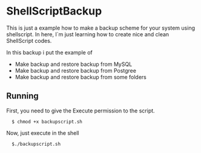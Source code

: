 # ShellScriptBackup
This is just a example how to make a backup scheme for your system using shellscript. In here, I`m just learning how to create nice and clean ShellScript codes.

In this backup i put the example of
   * Make backup and restore backup from MySQL
   * Make backup and restore backup from Postgree
   * Make backup and restore backup from some folders

## Running
First, you need to give the Execute permission to the script.
```
  $ chmod +x backupscript.sh
```

Now, just execute in the shell
```
  $./backupscript.sh
```
